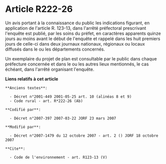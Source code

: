 # Article R222-26

Un avis portant à la connaissance du public les indications figurant, en application de l'article R. 123-13, dans l'arrêté
préfectoral prescrivant l'enquête est publié, par les soins du préfet, en caractères apparents quinze jours au moins avant le
début de l'enquête et rappelé dans les huit premiers jours de celle-ci dans deux journaux nationaux, régionaux ou locaux
diffusés dans le ou les départements concernés. 

Un exemplaire du projet de plan est consultable par le public dans chaque préfecture concernée et dans le ou les autres lieux
mentionnés, le cas échéant, dans l'arrêté organisant l'enquête.

**Liens relatifs à cet article**

	**Anciens textes**:

	  - Décret n°2001-449 2001-05-25 art. 10 (alinéas 8 et 9)
	  - Code rural - art. R*222-26 (Ab)

	**Codifié par**:

	  - Décret n°2007-397 2007-03-22 JORF 23 mars 2007

	**Modifié par**:

	  - Décret n°2007-1479 du 12 octobre 2007 - art. 2 () JORF 18 octobre 2007

	**Cite**:

	  - Code de l'environnement - art. R123-13 (V)
